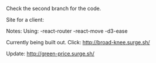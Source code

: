 Check the second branch for the code. 

Site for a client:

  Notes:
    Using:
    -react-router
    -react-move
    -d3-ease
    
    
  Currently being built out. 
  Click: 
  http://broad-knee.surge.sh/
  
  Update: 
  http://green-price.surge.sh/
